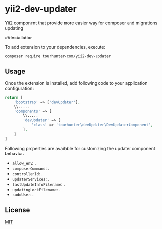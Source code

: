 yii2-dev-updater
====================================

Yii2 component that provide more easier way for composer and migrations updating

##Installation

To add extension to your dependencies, execute:
```
composer require tourhunter-com/yii2-dev-updater
```

## Usage

Once the extension is installed, add following code to your application configuration :
```php
return [
    'bootstrap' => ['devUpdater'],
    \\.....
    'components' => [
        \\.....
        'devUpdater' => [
            'class' => 'tourhunter\devUpdater\DevUpdaterComponent',        
        ],
    ]
]
```

Following properties are available for customizing the updater component behavior.

- `allow_env`: .
- `composerCommand`: .
- `controllerId`: .
- `updaterServices`: .
- `lastUpdateInfoFilename`: .
- `updatingLockFilename`: .
- `sudoUser`: .

License
-------

[MIT](LICENSE)